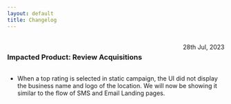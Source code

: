 ```yaml
---
layout: default
title: Changelog
---
```


<br/>
<div style="width: 100%;">
    <h3 style="display: inline-block;">Impacted Product: Review Acquisitions</h3>
    <span style="float: right">28th Jul, 2023</span>
</div>

*   When a top rating is selected in static campaign, the UI did not display the business name and logo of the location. We will now be showing it similar to the flow of SMS and Email Landing pages.


